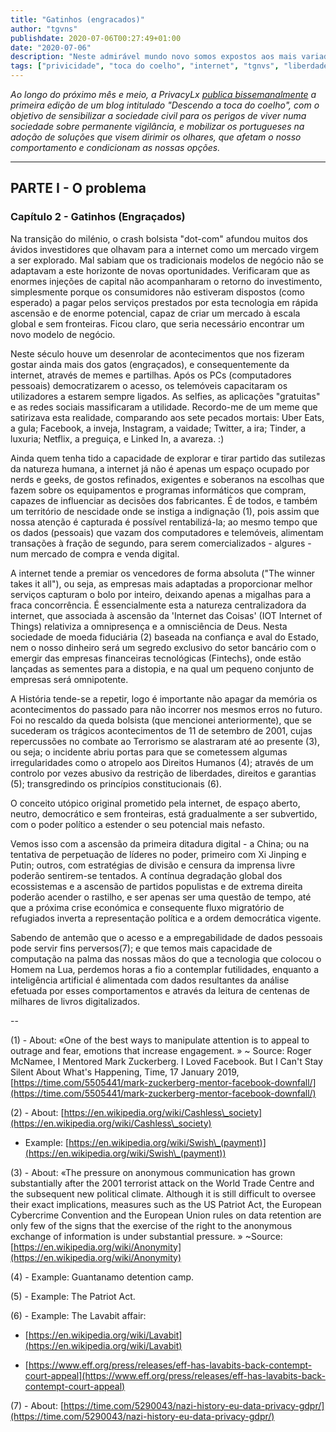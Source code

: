 ```yaml
---
title: "Gatinhos (engracados)"
author: "tgvns"
publishdate: 2020-07-06T00:27:49+01:00
date: "2020-07-06"
description: "Neste admirável mundo novo somos expostos aos mais variados estímulos e tentações, explorando a tecnologia que nos explora. O conceito utópico original prometido pela internet, de espaço aberto, neutro, democrático e sem fronteiras, está gradualmente a ser subvertido."
tags: ["privicidade", "toca do coelho", "internet", "tgnvs", "liberdade"]
---
```


*Ao longo do próximo mês e meio, a PrivacyLx [publica bissemanalmente](/tags/toca-do-coelho/) a primeira edição de um blog intitulado "Descendo a toca do coelho", com o objetivo de sensibilizar a sociedade civil para os perigos de viver numa sociedade sobre permanente vigilância, e mobilizar os portugueses na adoção de soluções que visem dirimir os olhares, que afetam o nosso comportamento e condicionam as nossas opções.*

---

## PARTE I - O problema



### Capítulo 2 - Gatinhos (Engraçados) 


Na transição do milénio, o crash bolsista "dot-com" afundou muitos dos ávidos investidores que olhavam para a internet como um mercado virgem a ser explorado. Mal sabiam que os tradicionais modelos de negócio não se adaptavam a este horizonte de novas oportunidades. Verificaram que as enormes injeções de capital não acompanharam o retorno do investimento, simplesmente porque os consumidores não estiveram dispostos (como esperado) a pagar pelos serviços prestados por esta tecnologia em rápida ascensão e de enorme potencial, capaz de criar um mercado à escala global e sem fronteiras. Ficou claro, que seria necessário encontrar um novo modelo de negócio.



Neste século houve um desenrolar de acontecimentos que nos fizeram gostar ainda mais dos gatos (engraçados), e consequentemente da internet, através de memes e partilhas. Após os PCs (computadores pessoais) democratizarem o acesso, os telemóveis capacitaram os utilizadores a estarem sempre ligados. As selfies, as aplicações "gratuitas" e as redes sociais massificaram a utilidade. Recordo-me de um meme que satirizava esta realidade, comparando aos sete pecados mortais: Uber Eats, a gula; Facebook, a inveja, Instagram, a vaidade; Twitter, a ira; Tinder, a luxuria; Netflix, a preguiça, e Linked In, a avareza. :)



Ainda quem tenha tido a capacidade de explorar e tirar partido das sutilezas da natureza humana, a internet já não é apenas um espaço ocupado por nerds e geeks, de gostos refinados, exigentes e soberanos na escolhas que fazem sobre os equipamentos e programas informáticos que compram, capazes de influenciar as decisões dos fabricantes. É de todos, e também um território de nescidade onde se instiga a indignação (1), pois assim que nossa atenção é capturada é possível rentabilizá-la; ao mesmo tempo que os dados (pessoais) que vazam dos computadores e telemóveis, alimentam transações à fração de segundo, para serem comercializados - algures - num mercado de compra e venda digital.

A internet tende a premiar os vencedores de forma absoluta ("The winner takes it all"), ou seja, as empresas mais adaptadas a proporcionar melhor serviços capturam o bolo por inteiro, deixando apenas a migalhas para a fraca concorrência. É essencialmente esta a natureza centralizadora da internet, que associada à ascensão da 'Internet das Coisas' (IOT  Internet of Things) relativiza a omnipresença e a omnisciência de Deus. Nesta sociedade de moeda fiduciária (2) baseada na confiança e aval do Estado, nem o nosso dinheiro será um segredo exclusivo do setor bancário com o emergir das empresas financeiras tecnológicas (Fintechs), onde estão lançadas as sementes para a distopia, e na qual um pequeno conjunto de empresas será omnipotente. 



A História tende-se a repetir, logo é importante não apagar da memória os acontecimentos do passado para não incorrer nos mesmos erros no futuro. Foi no rescaldo da queda bolsista (que mencionei anteriormente), que se sucederam os trágicos acontecimentos de 11 de setembro de 2001, cujas repercussões no combate ao Terrorismo se alastraram até ao presente (3), ou seja; o incidente abriu portas para que se cometessem algumas irregularidades como o atropelo aos Direitos Humanos (4); através de um controlo por vezes abusivo da restrição de liberdades, direitos e garantias (5); transgredindo os princípios constitucionais (6).

O conceito utópico original prometido pela internet, de espaço aberto, neutro, democrático e sem fronteiras, está gradualmente a ser subvertido, com o poder político a estender o seu potencial mais nefasto.

Vemos isso com a ascensão da primeira ditadura digital - a China; ou na tentativa de perpetuação de líderes no poder, primeiro com Xi Jinping e Putin; outros, com estratégias de divisão e censura da imprensa livre poderão sentirem-se tentados. A contínua degradação global dos ecossistemas e a ascensão de partidos populistas e de extrema direita poderão acender o rastilho, e ser apenas ser uma questão de tempo, até que a próxima crise económica e consequente fluxo migratório de refugiados inverta a representação política e a ordem democrática vigente.

Sabendo de antemão que o acesso e a empregabilidade de dados pessoais pode servir fins perversos(7); e que temos mais capacidade de computação na palma das nossas mãos do que a tecnologia que colocou o Homem na Lua, perdemos horas a fio a contemplar futilidades, enquanto a inteligência artificial é alimentada com dados resultantes da análise efetuada por esses comportamentos e através da leitura de centenas de milhares de livros digitalizados.



--



(1) - About: «One of the best ways to manipulate attention is to appeal to outrage and fear, emotions that increase engagement. » ~ Source: Roger McNamee, I Mentored Mark Zuckerberg. I Loved Facebook. But I Can't Stay Silent About What's Happening, Time, 17 January 2019, [https://time.com/5505441/mark-zuckerberg-mentor-facebook-downfall/](https://time.com/5505441/mark-zuckerberg-mentor-facebook-downfall/)



(2) - About: [https://en.wikipedia.org/wiki/Cashless\_society](https://en.wikipedia.org/wiki/Cashless\_society) 

 - Example: [https://en.wikipedia.org/wiki/Swish\_(payment)](https://en.wikipedia.org/wiki/Swish\_(payment))



(3) - About: «The pressure on anonymous communication has grown substantially after the 2001 terrorist attack on the World Trade Centre and the subsequent new political climate. Although it is still difficult to oversee their exact implications, measures such as the US Patriot Act, the European Cybercrime Convention and the European Union rules on data retention are only few of the signs that the exercise of the right to the anonymous exchange of information is under substantial pressure. » ~Source: [https://en.wikipedia.org/wiki/Anonymity](https://en.wikipedia.org/wiki/Anonymity)



(4) - Example: Guantanamo detention camp.

(5) - Example: The Patriot Act.

(6) - Example: The Lavabit affair: 

 - [https://en.wikipedia.org/wiki/Lavabit](https://en.wikipedia.org/wiki/Lavabit)

 - [https://www.eff.org/press/releases/eff-has-lavabits-back-contempt-court-appeal](https://www.eff.org/press/releases/eff-has-lavabits-back-contempt-court-appeal)



(7) - About: [https://time.com/5290043/nazi-history-eu-data-privacy-gdpr/](https://time.com/5290043/nazi-history-eu-data-privacy-gdpr/)

